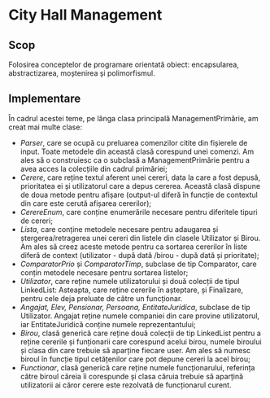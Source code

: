 # City Hall Management

## Scop
Folosirea conceptelor de programare orientată obiect: encapsularea, abstractizarea, moștenirea și polimorfismul.

## Implementare

În cadrul acestei teme, pe lânga clasa principală ManagementPrimărie, am creat mai multe clase:
- _Parser_, care se ocupă cu preluarea comenzilor citite din fișierele de input. Toate metodele din această clasă corespund unei comenzi. Am ales să o construiesc ca o subclasă a ManagementPrimărie pentru a avea acces la colecțiile din cadrul primăriei;
- _Cerere_, care reține textul aferent unei cereri, data la care a fost depusă, prioritatea ei și utilizatorul care a depus cererea. Această clasă dispune de doua metode pentru afișare (output-ul diferă în funcție de contextul din care este cerută afișarea cererilor);
- _CerereEnum_, care conține enumerările necesare pentru diferitele tipuri de cereri;
- _Lista_, care conține metodele necesare pentru adaugarea și ștergerea/retragerea unei cereri din listele din clasele Utilizator și Birou. Am ales să creez aceste metode pentru ca sortarea cererilor în liste diferă de context (utilizator - după dată /birou - după dată și prioritate);
- _ComparatorPrio_ și _ComparatorTimp_, subclase de tip Comparator, care conțin metodele necesare pentru sortarea listelor;
- _Utilizator_, care reține numele utilizatorului și două colecții de tipul LinkedList<Cerere>: Asteapta, care reține cererile în așteptare, și Finalizare, pentru cele deja preluate de către un funcționar.
- _Angajat, Elev, Pensionar, Persoana, EntitateJuridica_, subclase de tip Utilizator. Angajat reține numele companiei din care provine utilizatorul, iar EntitateJuridică conține numele reprezentantului;
- _Birou_, clasă generică care reține două colecții de tip LinkedList pentru a reține cererile și funționarii care corespund acelui birou, numele biroului și clasa din care trebuie să aparține fiecare user. Am ales să numesc biroul în funcție tipul cetățenilor care pot depune cereri la acel birou; 
- _Functionar_, clasă generică care reține numele funcționarului, referința către biroul căreia îi corespunde și clasa căruia trebuie să aparțină utilizatorii ai căror cerere este rezolvată de funcționarul curent.
